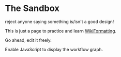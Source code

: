 # The Sandbox



reject anyone saying something is/isn't a good design!



This is just a page to practice and learn [WikiFormatting](wiki-formatting). 



Go ahead, edit it freely.



Enable JavaScript to display the workflow graph.



